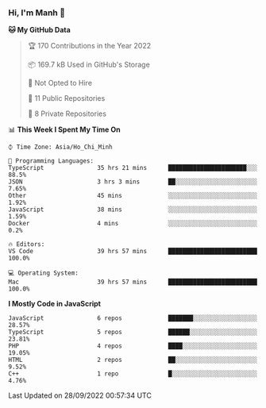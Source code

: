 ### Hi, I'm Manh 👋

<!--START_SECTION:waka-->
**🐱 My GitHub Data** 

> 🏆 170 Contributions in the Year 2022
 > 
> 📦 169.7 kB Used in GitHub's Storage 
 > 
> 🚫 Not Opted to Hire
 > 
> 📜 11 Public Repositories 
 > 
> 🔑 8 Private Repositories  
 > 
📊 **This Week I Spent My Time On** 

```text
⌚︎ Time Zone: Asia/Ho_Chi_Minh

💬 Programming Languages: 
TypeScript               35 hrs 21 mins      ██████████████████████░░░   88.5% 
JSON                     3 hrs 3 mins        ██░░░░░░░░░░░░░░░░░░░░░░░   7.65% 
Other                    45 mins             ░░░░░░░░░░░░░░░░░░░░░░░░░   1.92% 
JavaScript               38 mins             ░░░░░░░░░░░░░░░░░░░░░░░░░   1.59% 
Docker                   4 mins              ░░░░░░░░░░░░░░░░░░░░░░░░░   0.2%

🔥 Editors: 
VS Code                  39 hrs 57 mins      █████████████████████████   100.0%

💻 Operating System: 
Mac                      39 hrs 57 mins      █████████████████████████   100.0%

```

**I Mostly Code in JavaScript** 

```text
JavaScript               6 repos             ███████░░░░░░░░░░░░░░░░░░   28.57% 
TypeScript               5 repos             ██████░░░░░░░░░░░░░░░░░░░   23.81% 
PHP                      4 repos             ████░░░░░░░░░░░░░░░░░░░░░   19.05% 
HTML                     2 repos             ██░░░░░░░░░░░░░░░░░░░░░░░   9.52% 
C++                      1 repo              █░░░░░░░░░░░░░░░░░░░░░░░░   4.76%

```



 Last Updated on 28/09/2022 00:57:34 UTC
<!--END_SECTION:waka-->
